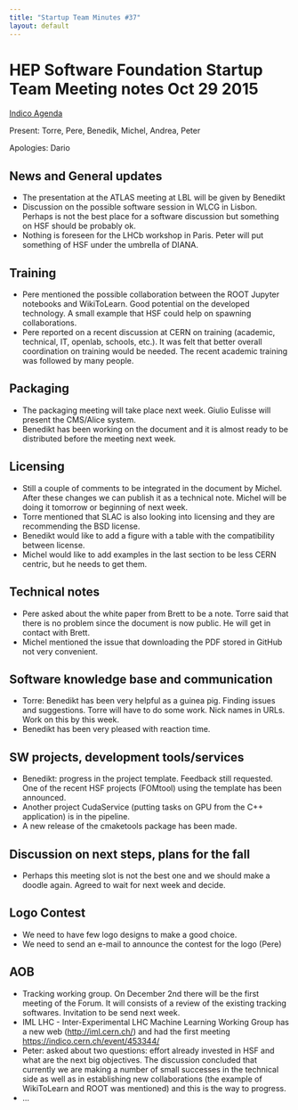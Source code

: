 ```yaml
---
title: "Startup Team Minutes #37"
layout: default
---
```


# HEP Software Foundation Startup Team Meeting notes Oct 29 2015

[Indico Agenda](https://indico.cern.ch/event/458590/)

Present:  Torre, Pere, Benedik,  Michel, Andrea, Peter

Apologies: Dario

## News and General updates
- The presentation at the ATLAS meeting at LBL will be given by Benedikt
- Discussion on the possible software session in WLCG in Lisbon. Perhaps is not the best place for a software discussion but something on HSF should be probably ok.
- Nothing is foreseen for the LHCb workshop in Paris. Peter will put something of HSF under the umbrella of DIANA.

## Training
- Pere mentioned the possible collaboration between the ROOT Jupyter notebooks and WikiToLearn. Good potential on the developed technology. A small example that HSF could help on spawning collaborations.
- Pere reported on a recent discussion at CERN on training (academic, technical, IT, openlab,  schools, etc.). It was felt that better overall coordination on training would be needed. The recent academic training was followed by many people.

## Packaging
- The packaging meeting will take place next week. Giulio Eulisse will present the CMS/Alice system.
- Benedikt has been working on the document and it is almost ready to be distributed before the meeting next week.

## Licensing
- Still a couple of comments to be integrated in the document  by Michel. After these changes we can publish it as a technical note. Michel will be doing it tomorrow or beginning of next week.
- Torre mentioned that SLAC is also looking into licensing and they are recommending the BSD license.
- Benedikt would like to add a figure with a table with the compatibility between license.
- Michel would like to add examples in the last section to be less CERN centric, but he needs to get them.

## Technical notes
- Pere asked about the white paper from Brett to be a note. Torre said that there is no problem since the document is now public. He will get in contact with Brett.
- Michel mentioned the issue that downloading the PDF stored in GitHub not very convenient.

## Software knowledge base and communication
- Torre: Benedikt has been very helpful as a guinea pig. Finding issues and suggestions. Torre will have to do some work. Nick names in URLs.  Work on this by this week.
- Benedikt has been very pleased with reaction time.

## SW projects, development tools/services
- Benedikt: progress in the project template. Feedback still requested. One of the recent HSF projects (FOMtool) using the template has been announced.
- Another project CudaService (putting tasks on GPU from the C++ application) is in the pipeline.
- A new release of the cmaketools package has been made.

## Discussion on next steps, plans for the fall
- Perhaps this meeting slot is not the best one and we should make a doodle again. Agreed to wait for next week and decide.

## Logo Contest
- We need to have few logo designs to make a good choice.
- We need to send an e-mail to announce the contest for the logo (Pere)

## AOB
- Tracking working group. On December 2nd there will be the first meeting of the Forum. It will consists of a review of the existing tracking softwares. Invitation to be send next week.
- IML LHC - Inter-Experimental LHC Machine Learning Working Group has a new web (http://iml.cern.ch/)  and had the first meeting  https://indico.cern.ch/event/453344/
- Peter: asked about two questions: effort already invested in HSF and what are the next big objectives. The discussion concluded that currently we are making a number of small successes in the technical side as well as in establishing new collaborations (the example of WikiToLearn and ROOT was mentioned) and this is the way to progress.
- ...
